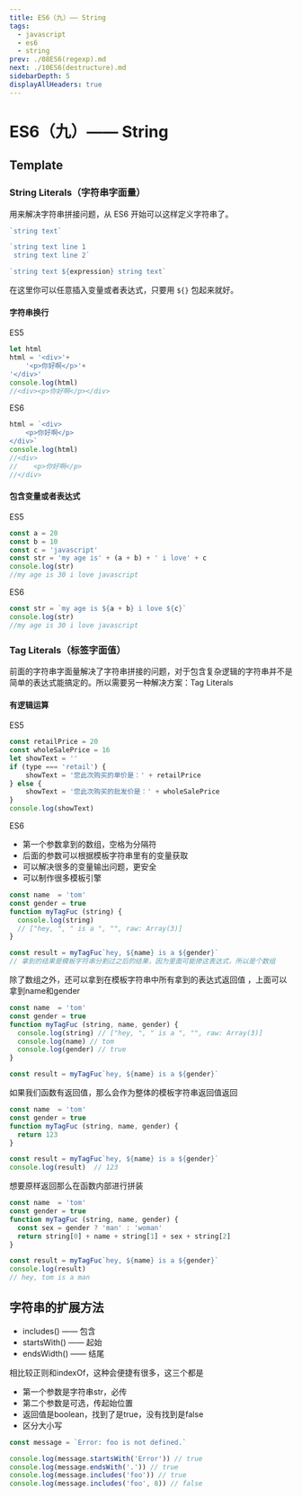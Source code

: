 ```yaml
---
title: ES6（九）—— String
tags: 
  - javascript
  - es6
  - string
prev: ./08ES6(regexp).md
next: ./10ES6(destructure).md
sidebarDepth: 5
displayAllHeaders: true
---
```

# ES6（九）—— String
## Template
### String Literals（字符串字面量）
用来解决字符串拼接问题，从 ES6 开始可以这样定义字符串了。

```js
`string text`

`string text line 1
 string text line 2`

`string text ${expression} string text`
```

在这里你可以任意插入变量或者表达式，只要用 `${}` 包起来就好。
#### 字符串换行
ES5
```js
let html
html = '<div>'+
    '<p>你好啊</p>'+
'</div>'
console.log(html)
//<div><p>你好啊</p></div>
```
ES6
```js
html = `<div>
    <p>你好啊</p>
</div>`
console.log(html)  
//<div>
//    <p>你好啊</p>
//</div>
```
#### 包含变量或者表达式
ES5
```js
const a = 20
const b = 10
const c = 'javascript'
const str = 'my age is' + (a + b) + ' i love' + c
console.log(str)
//my age is 30 i love javascript
```
ES6
```js
const str = `my age is ${a + b} i love ${c}`
console.log(str)
//my age is 30 i love javascript
```
### Tag Literals（标签字面值）
前面的字符串字面量解决了字符串拼接的问题，对于包含复杂逻辑的字符串并不是简单的表达式能搞定的。所以需要另一种解决方案：Tag Literals
#### 有逻辑运算
ES5
```js
const retailPrice = 20
const wholeSalePrice = 16
let showText = ''
if (type === 'retail') {
    showText = '您此次购买的单价是：' + retailPrice
} else {
    showText = '您此次购买的批发价是：' + wholeSalePrice
}
console.log(showText)
```
ES6
- 第一个参数拿到的数组，空格为分隔符
- 后面的参数可以根据模板字符串里有的变量获取
- 可以解决很多的变量输出问题，更安全
- 可以制作很多模板引擎
```js
const name  = 'tom'
const gender = true
function myTagFuc (string) {
  console.log(string)
  // ["hey, ", " is a ", "", raw: Array(3)]
}

const result = myTagFuc`hey, ${name} is a ${gender}`
// 拿到的结果是模板字符串分割过之后的结果，因为里面可能掺这表达式，所以是个数组
```
除了数组之外，还可以拿到在模板字符串中所有拿到的表达式返回值 ，上面可以拿到name和gender
```js
const name  = 'tom'
const gender = true
function myTagFuc (string, name, gender) {
  console.log(string) // ["hey, ", " is a ", "", raw: Array(3)]
  console.log(name) // tom
  console.log(gender) // true
}

const result = myTagFuc`hey, ${name} is a ${gender}` 
```
如果我们函数有返回值，那么会作为整体的模板字符串返回值返回
```js
const name  = 'tom'
const gender = true
function myTagFuc (string, name, gender) {
  return 123
}

const result = myTagFuc`hey, ${name} is a ${gender}`
console.log(result)  // 123
```
想要原样返回那么在函数内部进行拼装
```js
const name  = 'tom'
const gender = true
function myTagFuc (string, name, gender) {
  const sex = gender ? 'man' : 'woman'
  return string[0] + name + string[1] + sex + string[2]
}

const result = myTagFuc`hey, ${name} is a ${gender}`
console.log(result)
// hey, tom is a man
```
## 字符串的扩展方法
- includes() —— 包含
- startsWith() —— 起始
- endsWidth() —— 结尾

相比较正则和indexOf，这种会便捷有很多，这三个都是
- 第一个参数是字符串str，必传
- 第二个参数是可选，传起始位置
- 返回值是boolean，找到了是true，没有找到是false
- 区分大小写

```js
const message = `Error: foo is not defined.`

console.log(message.startsWith('Error')) // true
console.log(message.endsWith('.')) // true
console.log(message.includes('foo')) // true
console.log(message.includes('foo', 8)) // false
```

<Vssue :options="{ locale: 'zh' }"/>
